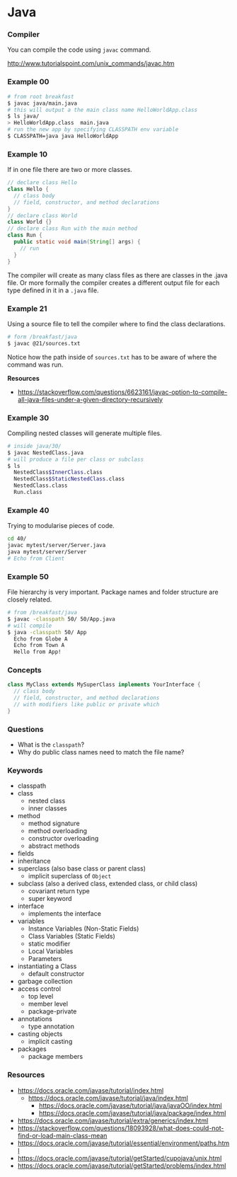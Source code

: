 # Java

### Compiler

You can compile the code using `javac` command.

http://www.tutorialspoint.com/unix_commands/javac.htm

### Example 00

```sh
# from root breakfast
$ javac java/main.java
# this will output a the main class name HelloWorldApp.class
$ ls java/
> HelloWorldApp.class  main.java
# run the new app by specifying CLASSPATH env variable
$ CLASSPATH=java java HelloWorldApp
```

### Example 10

If in one file there are two or more classes.

```java
// declare class Hello
class Hello {
  // class body
  // field, constructor, and method declarations
}
// declare class World
class World {}
// declare class Run with the main method
class Run {
  public static void main(String[] args) {
    // run
  }
}
```

The compiler will create as many class files as there are classes in the .java
file. Or more formally the compiler creates a different output file for each type
defined in it in a `.java` file.

### Example 21

Using a source file to tell the compiler where to find the class declarations.

```sh
# form /breakfast/java
$ javac @21/sources.txt
```

Notice how the path inside of `sources.txt` has to be aware of where the command
was run.

**Resources**
- https://stackoverflow.com/questions/6623161/javac-option-to-compile-all-java-files-under-a-given-directory-recursively

### Example 30

Compiling nested classes will generate multiple files.

```sh
# inside java/30/
$ javac NestedClass.java
# will produce a file per class or subclass
$ ls
  NestedClass$InnerClass.class
  NestedClass$StaticNestedClass.class
  NestedClass.class
  Run.class
```

### Example 40

Trying to modularise pieces of code.

```sh
cd 40/
javac mytest/server/Server.java
java mytest/server/Server
# Echo from Client
```

### Example 50

File hierarchy is very important. Package names and folder structure are closely
related.

```sh
# from /breakfast/java
$ javac -classpath 50/ 50/App.java
# will compile
$ java -classpath 50/ App
  Echo from Globe A
  Echo from Town A
  Hello from App!
```

### Concepts

```java
class MyClass extends MySuperClass implements YourInterface {
  // class body
  // field, constructor, and method declarations
  // with modifiers like public or private which
}
```

### Questions

- What is the `classpath`?
- Why do public class names need to match the file name?

### Keywords

- classpath
- class
  - nested class
  - inner classes
- method
  - method signature
  - method overloading
  - constructor overloading
  - abstract methods
- fields
- inheritance
- superclass (also base class or parent class)
  - implicit superclass of `Object`
- subclass (also a derived class, extended class, or child class)
  - covariant return type
  - super keyword
- interface
  - implements the interface
- variables
  - Instance Variables (Non-Static Fields)
  - Class Variables (Static Fields)
  - static modifier
  - Local Variables
  - Parameters
- instantiating a Class
  - default constructor
- garbage collection
- access control
  - top level
  - member level
  - package-private
- annotations
  - type annotation
- casting objects
  - implicit casting
- packages
  - package members

### Resources

- https://docs.oracle.com/javase/tutorial/index.html
  - https://docs.oracle.com/javase/tutorial/java/index.html
    - https://docs.oracle.com/javase/tutorial/java/javaOO/index.html
    - https://docs.oracle.com/javase/tutorial/java/package/index.html
- https://docs.oracle.com/javase/tutorial/extra/generics/index.html
- https://stackoverflow.com/questions/18093928/what-does-could-not-find-or-load-main-class-mean
- https://docs.oracle.com/javase/tutorial/essential/environment/paths.html
- https://docs.oracle.com/javase/tutorial/getStarted/cupojava/unix.html
- https://docs.oracle.com/javase/tutorial/getStarted/problems/index.html
